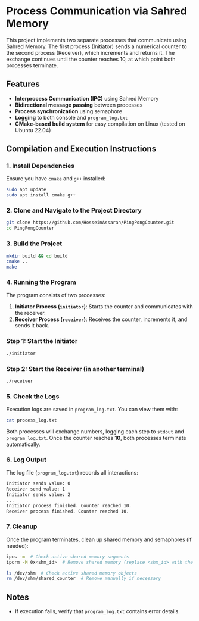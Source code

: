 # Process Communication via Sahred Memory

This project implements two separate processes that communicate using Sahred Memory. The first process (Initiator) sends a numerical counter to the second process (Receiver), which increments and returns it. The exchange continues until the counter reaches 10, at which point both processes terminate.

## Features
- **Interprocess Communication (IPC)** using Sahred Memory
- **Bidirectional message passing** between processes
- **Process synchronization** using semaphore
- **Logging** to both console and `program_log.txt`
- **CMake-based build system** for easy compilation on Linux (tested on Ubuntu 22.04)

## Compilation and Execution Instructions

### **1. Install Dependencies**
Ensure you have `cmake` and `g++` installed:
```sh
sudo apt update
sudo apt install cmake g++
```

### **2. Clone and Navigate to the Project Directory**
```sh
git clone https://github.com/HosseinAssaran/PingPongCounter.git
cd PingPongCounter
```

### **3. Build the Project**
```sh
mkdir build && cd build
cmake ..
make
```

### **4. Running the Program**
The program consists of two processes:
1. **Initiator Process (`initiator`)**: Starts the counter and communicates with the receiver.
2. **Receiver Process (`receiver`)**: Receives the counter, increments it, and sends it back.

### Step 1: Start the Initiator
```bash
./initiator
```

### Step 2: Start the Receiver (in another terminal)
```bash
./receiver
```
### **5. Check the Logs**
Execution logs are saved in `program_log.txt`. You can view them with:
```sh
cat process_log.txt
```

Both processes will exchange numbers, logging each step to `stdout` and `program_log.txt`. Once the counter reaches **10**, both processes terminate automatically.

### **6. Log Output**
The log file (`program_log.txt`) records all interactions:
```txt
Initiator sends value: 0
Receiver send value: 1
Initiator sends value: 2
...
Initiator process finished. Counter reached 10.
Receiver process finished. Counter reached 10.
```

### **7. Cleanup**
Once the program terminates, clean up shared memory and semaphores (if needed):
```bash
ipcs -m  # Check active shared memory segments
ipcrm -M 0x<shm_id>  # Remove shared memory (replace <shm_id> with the correct ID)

ls /dev/shm  # Check active shared memory objects
rm /dev/shm/shared_counter  # Remove manually if necessary
```

## Notes
- If execution fails, verify that `program_log.txt` contains error details.
